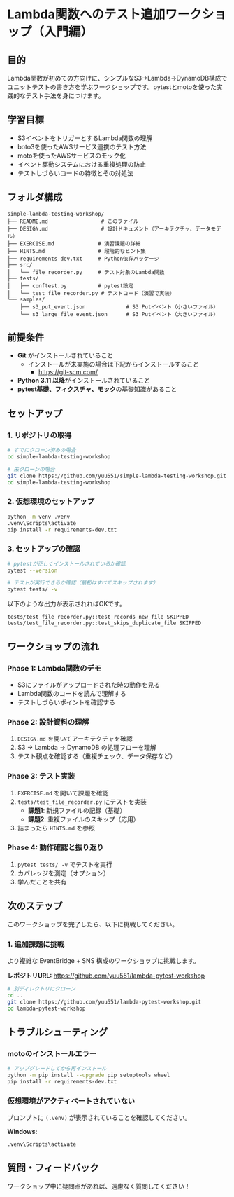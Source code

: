 # Lambda関数へのテスト追加ワークショップ（入門編）

## 目的
Lambda関数が初めての方向けに、シンプルなS3→Lambda→DynamoDB構成でユニットテストの書き方を学ぶワークショップです。pytestとmotoを使った実践的なテスト手法を身につけます。

## 学習目標
- S3イベントをトリガーとするLambda関数の理解
- boto3を使ったAWSサービス連携のテスト方法
- motoを使ったAWSサービスのモック化
- イベント駆動システムにおける重複処理の防止
- テストしづらいコードの特徴とその対処法

## フォルダ構成
```
simple-lambda-testing-workshop/
├── README.md                 # このファイル
├── DESIGN.md                 # 設計ドキュメント（アーキテクチャ、データモデル）
├── EXERCISE.md              # 演習課題の詳細
├── HINTS.md                 # 段階的なヒント集
├── requirements-dev.txt     # Python依存パッケージ
├── src/
│   └── file_recorder.py     # テスト対象のLambda関数
├── tests/
│   ├── conftest.py          # pytest設定
│   └── test_file_recorder.py # テストコード（演習で実装）
└── samples/
    ├── s3_put_event.json             # S3 Putイベント（小さいファイル）
    └── s3_large_file_event.json      # S3 Putイベント（大きいファイル）
```

## 前提条件
- **Git** がインストールされていること
  - インストールが未実施の場合は下記からインストールすること
    - https://git-scm.com/
- **Python 3.11 以降**がインストールされていること
- **pytest基礎、フィクスチャ、モック**の基礎知識があること

## セットアップ

### 1. リポジトリの取得

```bash
# すでにクローン済みの場合
cd simple-lambda-testing-workshop

# 未クローンの場合
git clone https://github.com/yuu551/simple-lambda-testing-workshop.git
cd simple-lambda-testing-workshop
```

### 2. 仮想環境のセットアップ

```bash
python -m venv .venv
.venv\Scripts\activate
pip install -r requirements-dev.txt
```

### 3. セットアップの確認

```bash
# pytestが正しくインストールされているか確認
pytest --version

# テストが実行できるか確認（最初はすべてスキップされます）
pytest tests/ -v
```

以下のような出力が表示されればOKです。

```
tests/test_file_recorder.py::test_records_new_file SKIPPED
tests/test_file_recorder.py::test_skips_duplicate_file SKIPPED
```

## ワークショップの流れ

### Phase 1: Lambda関数のデモ
- S3にファイルがアップロードされた時の動作を見る
- Lambda関数のコードを読んで理解する
- テストしづらいポイントを確認する

### Phase 2: 設計資料の理解
1. `DESIGN.md` を開いてアーキテクチャを確認
2. S3 → Lambda → DynamoDB の処理フローを理解
3. テスト観点を確認する（重複チェック、データ保存など）

### Phase 3: テスト実装
1. `EXERCISE.md` を開いて課題を確認
2. `tests/test_file_recorder.py` にテストを実装
   - **課題1**: 新規ファイルの記録（基礎）
   - **課題2**: 重複ファイルのスキップ（応用）
3. 詰まったら `HINTS.md` を参照

### Phase 4: 動作確認と振り返り
1. `pytest tests/ -v` でテストを実行
2. カバレッジを測定（オプション）
3. 学んだことを共有

## 次のステップ

このワークショップを完了したら、以下に挑戦してください。

### 1. 追加課題に挑戦
より複雑な EventBridge + SNS 構成のワークショップに挑戦します。

**レポジトリURL:** https://github.com/yuu551/lambda-pytest-workshop

```bash
# 別ディレクトリにクローン
cd ..
git clone https://github.com/yuu551/lambda-pytest-workshop.git
cd lambda-pytest-workshop
```

## トラブルシューティング

### motoのインストールエラー

```bash
# アップグレードしてから再インストール
python -m pip install --upgrade pip setuptools wheel
pip install -r requirements-dev.txt
```

### 仮想環境がアクティベートされていない

プロンプトに `(.venv)` が表示されていることを確認してください。

**Windows:**
```bash
.venv\Scripts\activate
```

## 質問・フィードバック

ワークショップ中に疑問点があれば、遠慮なく質問してください！
